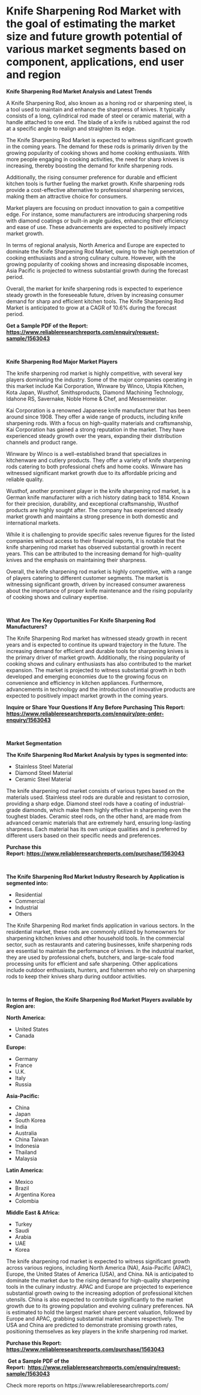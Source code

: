 <p><h1>Knife Sharpening Rod Market with the goal of estimating the market size and future growth potential of various market segments based on component, applications, end user and region</h1></p><p><strong>Knife Sharpening Rod Market Analysis and Latest Trends</strong></p>
<p><p>A Knife Sharpening Rod, also known as a honing rod or sharpening steel, is a tool used to maintain and enhance the sharpness of knives. It typically consists of a long, cylindrical rod made of steel or ceramic material, with a handle attached to one end. The blade of a knife is rubbed against the rod at a specific angle to realign and straighten its edge.</p><p>The Knife Sharpening Rod Market is expected to witness significant growth in the coming years. The demand for these rods is primarily driven by the growing popularity of cooking shows and home cooking enthusiasts. With more people engaging in cooking activities, the need for sharp knives is increasing, thereby boosting the demand for knife sharpening rods.</p><p>Additionally, the rising consumer preference for durable and efficient kitchen tools is further fueling the market growth. Knife sharpening rods provide a cost-effective alternative to professional sharpening services, making them an attractive choice for consumers.</p><p>Market players are focusing on product innovation to gain a competitive edge. For instance, some manufacturers are introducing sharpening rods with diamond coatings or built-in angle guides, enhancing their efficiency and ease of use. These advancements are expected to positively impact market growth.</p><p>In terms of regional analysis, North America and Europe are expected to dominate the Knife Sharpening Rod Market, owing to the high penetration of cooking enthusiasts and a strong culinary culture. However, with the growing popularity of cooking shows and increasing disposable incomes, Asia Pacific is projected to witness substantial growth during the forecast period.</p><p>Overall, the market for knife sharpening rods is expected to experience steady growth in the foreseeable future, driven by increasing consumer demand for sharp and efficient kitchen tools. The Knife Sharpening Rod Market is anticipated to grow at a CAGR of 10.6% during the forecast period.</p></p>
<p><strong>Get a Sample PDF of the Report:&nbsp; <a href="https://www.reliableresearchreports.com/enquiry/request-sample/1563043">https://www.reliableresearchreports.com/enquiry/request-sample/1563043</a></strong></p>
<p>&nbsp;</p>
<p><strong>Knife Sharpening Rod Major Market Players</strong></p>
<p><p>The knife sharpening rod market is highly competitive, with several key players dominating the industry. Some of the major companies operating in this market include Kai Corporation, Winware by Winco, Utopia Kitchen, Kota Japan, Wusthof, Smithsproducts, Diamond Machining Technology, Idahone RS, Savernake, Noble Home & Chef, and Messermeister. </p><p>Kai Corporation is a renowned Japanese knife manufacturer that has been around since 1908. They offer a wide range of products, including knife sharpening rods. With a focus on high-quality materials and craftsmanship, Kai Corporation has gained a strong reputation in the market. They have experienced steady growth over the years, expanding their distribution channels and product range.</p><p>Winware by Winco is a well-established brand that specializes in kitchenware and cutlery products. They offer a variety of knife sharpening rods catering to both professional chefs and home cooks. Winware has witnessed significant market growth due to its affordable pricing and reliable quality.</p><p>Wusthof, another prominent player in the knife sharpening rod market, is a German knife manufacturer with a rich history dating back to 1814. Known for their precision, durability, and exceptional craftsmanship, Wusthof products are highly sought after. The company has experienced steady market growth and maintains a strong presence in both domestic and international markets.</p><p>While it is challenging to provide specific sales revenue figures for the listed companies without access to their financial reports, it is notable that the knife sharpening rod market has observed substantial growth in recent years. This can be attributed to the increasing demand for high-quality knives and the emphasis on maintaining their sharpness.</p><p>Overall, the knife sharpening rod market is highly competitive, with a range of players catering to different customer segments. The market is witnessing significant growth, driven by increased consumer awareness about the importance of proper knife maintenance and the rising popularity of cooking shows and culinary expertise.</p></p>
<p>&nbsp;</p>
<p><strong>What Are The Key Opportunities For Knife Sharpening Rod Manufacturers?</strong></p>
<p><p>The Knife Sharpening Rod market has witnessed steady growth in recent years and is expected to continue its upward trajectory in the future. The increasing demand for efficient and durable tools for sharpening knives is the primary driver of market growth. Additionally, the rising popularity of cooking shows and culinary enthusiasts has also contributed to the market expansion. The market is projected to witness substantial growth in both developed and emerging economies due to the growing focus on convenience and efficiency in kitchen appliances. Furthermore, advancements in technology and the introduction of innovative products are expected to positively impact market growth in the coming years.</p></p>
<p><strong>Inquire or Share Your Questions If Any Before Purchasing This Report: <a href="https://www.reliableresearchreports.com/enquiry/pre-order-enquiry/1563043">https://www.reliableresearchreports.com/enquiry/pre-order-enquiry/1563043</a></strong></p>
<p>&nbsp;</p>
<p><strong>Market Segmentation</strong></p>
<p><strong>The Knife Sharpening Rod Market Analysis by types is segmented into:</strong></p>
<p><ul><li>Stainless Steel Material</li><li>Diamond Steel Material</li><li>Ceramic Steel Material</li></ul></p>
<p><p>The knife sharpening rod market consists of various types based on the materials used. Stainless steel rods are durable and resistant to corrosion, providing a sharp edge. Diamond steel rods have a coating of industrial-grade diamonds, which make them highly effective in sharpening even the toughest blades. Ceramic steel rods, on the other hand, are made from advanced ceramic materials that are extremely hard, ensuring long-lasting sharpness. Each material has its own unique qualities and is preferred by different users based on their specific needs and preferences.</p></p>
<p><strong>Purchase this Report:&nbsp;<a href="https://www.reliableresearchreports.com/purchase/1563043">https://www.reliableresearchreports.com/purchase/1563043</a></strong></p>
<p>&nbsp;</p>
<p><strong>The Knife Sharpening Rod Market Industry Research by Application is segmented into:</strong></p>
<p><ul><li>Residential</li><li>Commercial</li><li>Industrial</li><li>Others</li></ul></p>
<p><p>The Knife Sharpening Rod market finds application in various sectors. In the residential market, these rods are commonly utilized by homeowners for sharpening kitchen knives and other household tools. In the commercial sector, such as restaurants and catering businesses, knife sharpening rods are essential to maintain the performance of knives. In the industrial market, they are used by professional chefs, butchers, and large-scale food processing units for efficient and safe sharpening. Other applications include outdoor enthusiasts, hunters, and fishermen who rely on sharpening rods to keep their knives sharp during outdoor activities.</p></p>
<p>&nbsp;</p>
<p><strong>In terms of Region, the Knife Sharpening Rod Market Players available by Region are:</strong></p>
<p>
    <p> <strong> North America: </strong>
        <ul>
            <li>United States</li>
            <li>Canada</li>
        </ul>
        </p> 
    <p> <strong> Europe: </strong>
        <ul>
            <li>Germany</li>
            <li>France</li>
            <li>U.K.</li>
            <li>Italy</li>
            <li>Russia</li>
        </ul>
        </p> 
    <p> <strong> Asia-Pacific: </strong>
        <ul>
            <li>China</li>
            <li>Japan</li>
            <li>South Korea</li>
            <li>India</li>
            <li>Australia</li>
            <li>China Taiwan</li>
            <li>Indonesia</li>
            <li>Thailand</li>
            <li>Malaysia</li>
        </ul>
        </p> 
    <p> <strong> Latin America: </strong>
        <ul>
            <li>Mexico</li>
            <li>Brazil</li>
            <li>Argentina Korea</li>
            <li>Colombia</li>
        </ul>
        </p> 
    <p> <strong> Middle East & Africa: </strong>
        <ul>
            <li>Turkey</li>
            <li>Saudi</li>
            <li>Arabia</li>
            <li>UAE</li>
            <li>Korea</li>
        </ul>
    </p>
    </p>
<p><p>The knife sharpening rod market is expected to witness significant growth across various regions, including North America (NA), Asia-Pacific (APAC), Europe, the United States of America (USA), and China. NA is anticipated to dominate the market due to the rising demand for high-quality sharpening tools in the culinary industry. APAC and Europe are projected to experience substantial growth owing to the increasing adoption of professional kitchen utensils. China is also expected to contribute significantly to the market growth due to its growing population and evolving culinary preferences. NA is estimated to hold the largest market share percent valuation, followed by Europe and APAC, grabbing substantial market shares respectively. The USA and China are predicted to demonstrate promising growth rates, positioning themselves as key players in the knife sharpening rod market.</p></p>
<p><strong>Purchase this Report: <a href="https://www.reliableresearchreports.com/purchase/1563043">https://www.reliableresearchreports.com/purchase/1563043</a></strong></p>
<p>&nbsp;<strong>Get a Sample PDF of the Report:&nbsp;&nbsp;<a href="https://www.reliableresearchreports.com/enquiry/request-sample/1563043">https://www.reliableresearchreports.com/enquiry/request-sample/1563043</a></strong></p>
<p><strong></strong></p>
<p>Check more reports on https://www.reliableresearchreports.com/</p>